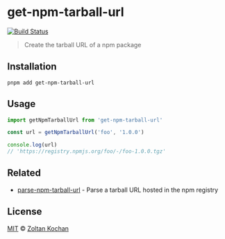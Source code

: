# get-npm-tarball-url

[![Build Status](https://travis-ci.org/pnpm/get-npm-tarball-url.svg?branch=master)](https://travis-ci.org/pnpm/get-npm-tarball-url)

> Create the tarball URL of a npm package

## Installation

```
pnpm add get-npm-tarball-url
```

## Usage

```js
import getNpmTarballUrl from 'get-npm-tarball-url'

const url = getNpmTarballUrl('foo', '1.0.0')

console.log(url)
// 'https://registry.npmjs.org/foo/-/foo-1.0.0.tgz'
```

## Related

- [parse-npm-tarball-url](https://github.com/pnpm/parse-npm-tarball-url) - Parse a tarball URL hosted in the npm registry

## License

[MIT](LICENSE) © [Zoltan Kochan](https://www.kochan.io)
